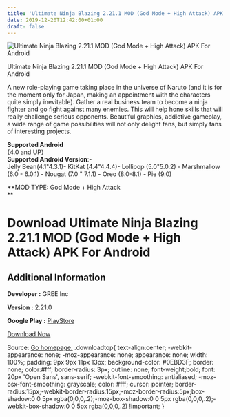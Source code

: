 ```yaml
---
title: 'Ultimate Ninja Blazing 2.21.1 MOD (God Mode + High Attack) APK For Android'
date: 2019-12-20T12:42:00+01:00
draft: false
---
```


![Ultimate Ninja Blazing 2.21.1 MOD (God Mode + High Attack) APK For Android](https://i0.wp.com/apkhome.net/wp-content/uploads/2019/12/Ultimate-Ninja-Blazing-2.21.1-MOD-God-Mode-High-Attack.png "Ultimate Ninja Blazing 2.21.1 MOD (God Mode + High Attack) APK For Android")

  

Ultimate Ninja Blazing 2.21.1 MOD (God Mode + High Attack) APK For Android

A new role-playing game taking place in the universe of Naruto (and it is for the moment only for Japan, making an appointment with the characters quite simply inevitable). Gather a real business team to become a ninja fighter and go fight against many enemies. This will help hone skills that will really challenge serious opponents. Beautiful graphics, addictive gameplay, a wide range of game possibilities will not only delight fans, but simply fans of interesting projects.

**Supported Android**  
{4.0 and UP}  
**Supported Android Version**:-  
Jelly Bean(4.1"4.3.1)- KitKat (4.4"4.4.4)- Lollipop (5.0"5.0.2) - Marshmallow (6.0 - 6.0.1) - Nougat (7.0 " 7.1.1) - Oreo (8.0-8.1) - Pie (9.0)

**MOD TYPE: God Mode + High Attack  
**

Download Ultimate Ninja Blazing 2.21.1 MOD (God Mode + High Attack) APK For Android
===================================================================================

Additional Information
----------------------

**Developer :** GREE Inc

**Version :** 2.21.0

**Google Play :** [PlayStore](https://play.google.com/store/apps/details?id=jp.gree.narutoblazing)

  

[Download Now](https://store4app.co/post/ultimate-ninja-blazing-2-21-1-mod-god-mode-high-attack-apk-for-android_1576837848)

  
Source: [Go homepage.](https://store4app.co/post/ultimate-ninja-blazing-2-21-1-mod-god-mode-high-attack-apk-for-android_1576837848) .downloadtop{ text-align:center; -webkit-appearance: none; -moz-appearance: none; appearance: none; width: 100%; padding: 9px 9px 11px 13px; background-color: #0EBD3F; border: none; color:#fff; border-radius: 3px; outline: none; font-weight;bold; font: 20px 'Open Sans', sans-serif; -webkit-font-smoothing: antialiased; -moz-osx-font-smoothing: grayscale; color: #fff; cursor: pointer; border-radius:15px;-webkit-border-radius:15px;-moz-border-radius:5px;box-shadow:0 0 5px rgba(0,0,0,.2);-moz-box-shadow:0 0 5px rgba(0,0,0,.2);-webkit-box-shadow:0 0 5px rgba(0,0,0,.2) !important; }